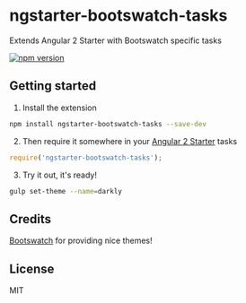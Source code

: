 # ngstarter-bootswatch-tasks
Extends Angular 2 Starter with Bootswatch specific tasks

[![npm version](https://badge.fury.io/js/ngstarter-bootswatch-tasks.svg)](https://badge.fury.io/js/ngstarter-bootswatch-tasks)

## Getting started
1. Install the extension
```bash
npm install ngstarter-bootswatch-tasks --save-dev
```

2. Then require it somewhere in your [Angular 2 Starter](https://github.com/antonybudianto/angular2-starter) tasks
```js
require('ngstarter-bootswatch-tasks');
```

3. Try it out, it's ready!
```bash
gulp set-theme --name=darkly
```

## Credits
[Bootswatch](https://bootswatch.com/) for providing nice themes!

## License
MIT
